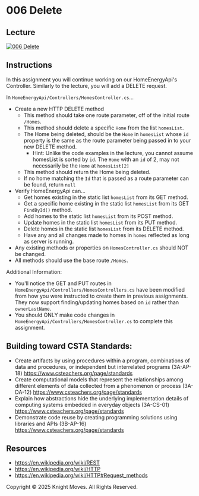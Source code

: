 # 006 Delete

## Lecture

[![006 Delete](https://img.youtube.com/vi/https://youtu.be/MUKFO7-vijs/0.jpg)](https://youtu.be/MUKFO7-vijs)


## Instructions

In this assignment you will continue working on our HomeEnergyApi's Controller. Similarly to the lecture, you will add a DELETE request.

In `HomeEnergyApi/Controllers/HomesController.cs`...

- Create a new HTTP DELETE method
  - This method should take one route parameter, off of the initial route `/Homes`.
  - This method should delete a specific `Home` from the list `homesList`.
  - The Home being deleted, should be the `Home` in `homesList` whose `id` property is the same as the route parameter being passed in to your new DELETE method.
    - Hint: Unlike the code examples in the lecture, you cannot assume homesList is sorted by `id`. The `Home` with an `id` of 2, may not necessarily be the `Home` at `homesList[2]`
  - This method should return the Home being deleted.
  - If no home matching the `Id` that is passed as a route parameter can be found, return `null`
- Verify HomeEnergyApi can...
  - Get homes existing in the static list `homesList` from its GET method.
  - Get a specific home existing in the static list `homesList` from its GET `FindById()` method.
  - Add homes to the static list `homesList` from its POST method.
  - Update homes in the static list `homesList` from its PUT method.
  - Delete homes in the static list `homesList` from its DELETE method.
  - Have any and all changes made to homes in `homes` reflected as long as server is running. 
- Any existing methods or properties on `HomesController.cs` should NOT be changed.
- All methods should use the base route `/Homes`.

Additional Information:

- You'll notice the GET and PUT routes in `HomeEnergyApi/Controllers/HomesControllers.cs` have been modified from how you were instructed to create them in previous assignments. They now support finding/updating homes based on `id` rather than `ownerLastName`.
- You should ONLY make code changes in `HomeEnergyApi/Controllers/HomesController.cs` to complete this assignment.

## Building toward CSTA Standards:

- Create artifacts by using procedures within a program, combinations of data and procedures, or independent but interrelated programs (3A-AP-18) https://www.csteachers.org/page/standards
- Create computational models that represent the relationships among different elements of data collected from a phenomenon or process (3A-DA-12) https://www.csteachers.org/page/standards
- Explain how abstractions hide the underlying implementation details of computing systems embedded in everyday objects (3A-CS-01) https://www.csteachers.org/page/standards
- Demonstrate code reuse by creating programming solutions using libraries and APIs (3B-AP-16) https://www.csteachers.org/page/standards

## Resources

- https://en.wikipedia.org/wiki/REST
- https://en.wikipedia.org/wiki/HTTP
- https://en.wikipedia.org/wiki/HTTP#Request_methods

Copyright &copy; 2025 Knight Moves. All Rights Reserved.
